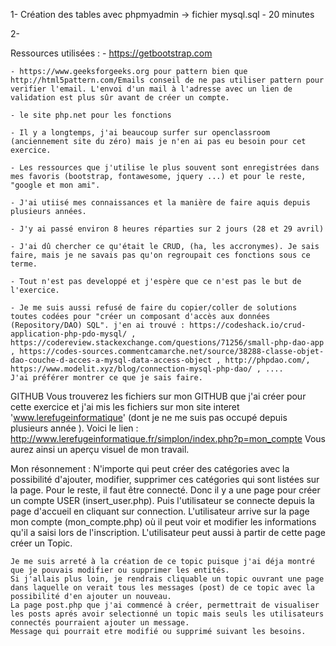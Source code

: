 
1- Création des tables avec phpmyadmin -> fichier mysql.sql
	- 20 minutes
	
2- 

Ressources utilisées :
	- https://getbootstrap.com

	- https://www.geeksforgeeks.org pour pattern bien que http://html5pattern.com/Emails conseil de ne pas utiliser pattern pour verifier l'email. L'envoi d'un mail à l'adresse avec un lien de validation est plus sûr avant de créer un compte.

	- le site php.net pour les fonctions

	- Il y a longtemps, j'ai beaucoup surfer sur openclassroom (anciennement site du zéro) mais je n'en ai pas eu besoin pour cet exercice.

	- Les ressources que j'utilise le plus souvent sont enregistrées dans mes favoris (bootstrap, fontawesome, jquery ...) et pour le reste, "google et mon ami".

	- J'ai utiisé mes connaissances et la manière de faire aquis depuis plusieurs années.

	- J'y ai passé environ 8 heures réparties sur 2 jours (28 et 29 avril)

	- J'ai dû chercher ce qu'était le CRUD, (ha, les accronymes). Je sais faire, mais je ne savais pas qu'on regroupait ces fonctions sous ce terme.

	- Tout n'est pas developpé et j'espère que ce n'est pas le but de l'exercice. 

	- Je me suis aussi refusé de faire du copier/coller de solutions toutes codées pour "créer un composant d'accès aux données (Repository/DAO) SQL". j'en ai trouvé : https://codeshack.io/crud-application-php-pdo-mysql/ , https://codereview.stackexchange.com/questions/71256/small-php-dao-app , https://codes-sources.commentcamarche.net/source/38288-classe-objet-dao-couche-d-acces-a-mysql-data-access-object , http://phpdao.com/, https://www.modelit.xyz/blog/connection-mysql-php-dao/ , ....
	J'ai préférer montrer ce que je sais faire.

GITHUB
	Vous trouverez les fichiers sur mon GITHUB que j'ai créer pour cette exercice et j'ai mis les fichiers sur mon site interet 'www.lerefugeinformatique' (dont je ne me suis pas occupé depuis plusieurs année ). Voici le lien : http://www.lerefugeinformatique.fr/simplon/index.php?p=mon_compte
	Vous aurez ainsi un aperçu visuel de mon travail.


Mon résonnement :
 	N'importe qui peut créer des catégories avec la possibilité d'ajouter, modifier, supprimer ces catégories qui sont listées sur la page.
	Pour le reste, il faut être connecté.
	Donc il y a une page pour créer un compte USER (insert_user.php). Puis l'utilisateur se connecte depuis la page d'accueil en cliquant sur connection.
	L'utilisateur arrive sur la page mon compte (mon_compte.php) où il peut voir et modifier les informations qu'il a saisi lors de l'inscription.
	L'utilisateur peut aussi à partir de cette page créer un Topic. 

	Je me suis arreté à la création de ce topic puisque j'ai déja montré que je pouvais modifier ou supprimer les entités. 
	Si j'allais plus loin, je rendrais cliquable un topic ouvrant une page dans laquelle on verait tous les messages (post) de ce topic avec la possibilité d'en ajouter un nouveau.
	La page post.php que j'ai commencé à créer, permettrait de visualiser les posts aprés avoir selectionné un topic mais seuls les utilisateurs connectés pourraient ajouter un message.
	Message qui pourrait etre modifié ou supprimé suivant les besoins.






	
	
